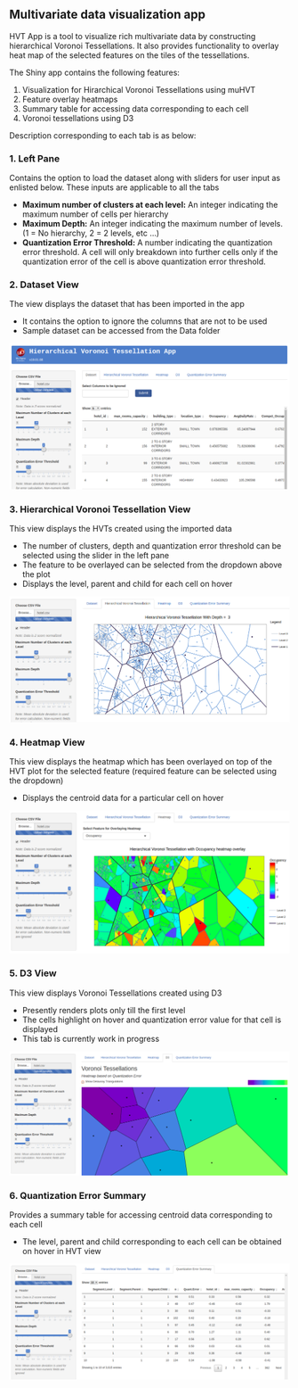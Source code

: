 ## Multivariate data visualization app

HVT App is a tool to visualize rich multivariate data by constructing hierarchical Voronoi Tessellations. It also provides functionality to overlay heat map of the selected features on the tiles of the tessellations.

The Shiny app contains the following features:
1. Visualization for Hirarchical Voronoi Tessellations using muHVT
2. Feature overlay heatmaps
3. Summary table for accessing data corresponding to each cell
4. Voronoi tessellations using D3

Description corresponding to each tab is as below:
### 1. Left Pane
Contains the option to load the dataset along with sliders for user input as enlisted below. These inputs are applicable to all the tabs

* **Maximum number of clusters at each level:** An integer indicating the maximum number of cells per hierarchy
* **Maximum Depth:** An integer indicating the maximum number of levels. (1 = No hierarchy, 2 = 2 levels, etc …)
* **Quantization Error Threshold:** A number indicating the quantization error threshold. A cell will only breakdown into further cells only if the quantization error of the cell is above quantization error threshold.

### 2. Dataset View
The view displays the dataset that has been imported in the app

* It contains the option to ignore the columns that are not to be used
* Sample dataset can be accessed from the Data folder 

![](www/Tabs/Dataset.png)

### 3. Hierarchical Voronoi Tessellation View
This view displays the HVTs created using the imported data

* The number of clusters, depth and quantization error threshold can be selected using the slider in the left pane
* The feature to be overlayed can be selected from the dropdown above the plot
* Displays the level, parent and child for each cell on hover

![](www/Tabs/HVT.png)

### 4. Heatmap View
This view displays the heatmap which has been overlayed on top of the HVT plot for the selected feature (required feature can be selected using the dropdown)

* Displays the centroid data for a particular cell on hover 

![](www/Tabs/Heatmap.png)

### 5. D3 View
This view displays Voronoi Tessellations created using D3

* Presently renders plots only till the first level
* The cells highlight on hover and quantization error value for that cell is displayed
* This tab is currently work in progress

![](www/Tabs/D3.png)

### 6. Quantization Error Summary
Provides a summary table for accessing centroid data corresponding to each cell

* The level, parent and child corresponding to each cell can be obtained on hover in HVT view 

![](www/Tabs/QE_Summary.png)